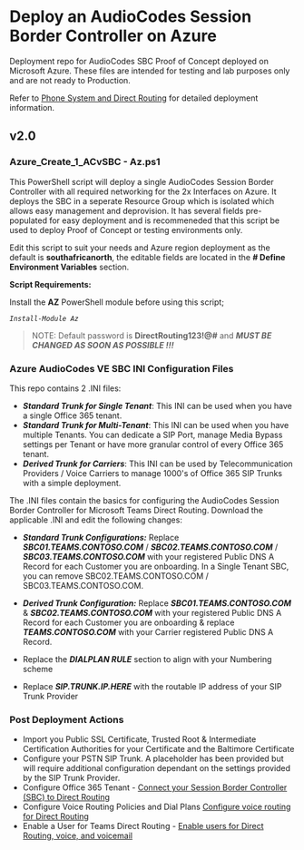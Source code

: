 # Deploy an AudioCodes Session Border Controller on Azure
Deployment repo for AudioCodes SBC Proof of Concept deployed on Microsoft Azure. These files are intended for testing and lab purposes only and are not ready to Production.

Refer to [Phone System and Direct Routing](https://docs.microsoft.com/en-us/MicrosoftTeams/direct-routing-landing-page) for detailed deployment information.

## v2.0

### Azure_Create_1_ACvSBC - Az.ps1

This PowerShell script will deploy a single AudioCodes Session Border Controller with all required networking for the 2x Interfaces on Azure. It deploys the SBC in a seperate Resource Group which is isolated which allows easy management and deprovision. It has several fields pre-populated for easy deployment and is recommeneded that this script be used to deploy Proof of Concept or testing environments only.

Edit this script to suit your needs and Azure region deployment as the default is **southafricanorth**, the editable fields are located in the **# Define Environment Variables** section.

**Script Requirements:**

Install the **AZ** PowerShell module before using this script;

*`Install-Module Az`*

> NOTE: Default password is **DirectRouting123!@#** and ***MUST BE CHANGED AS SOON AS POSSIBLE !!!***

### Azure AudioCodes VE SBC INI Configuration Files

This repo contains 2 .INI files:
- ***Standard Trunk for Single Tenant***: This INI can be used when you have a single Office 365 tenant.
- ***Standard Trunk for Multi-Tenant***: This INI can be used when you have multiple Tenants. You can dedicate a SIP Port, manage Media Bypass settings per Tenant or have more granular control of every Office 365 tenant.
- ***Derived Trunk for Carriers***: This INI can be used by Telecommunication Providers / Voice Carriers to manage 1000's of Office 365 SIP Trunks with a simple deployment.

The .INI files contain the basics for configuring the AudioCodes Session Border Controller for Microsoft Teams Direct Routing. Download the applicable .INI and edit the following changes:

- ***Standard Trunk Configurations:*** Replace ***SBC01.TEAMS.CONTOSO.COM*** / ***SBC02.TEAMS.CONTOSO.COM*** / ***SBC03.TEAMS.CONTOSO.COM*** with your registered Public DNS A Record for each Customer you are onboarding. In a Single Tenant SBC, you can remove SBC02.TEAMS.CONTOSO.COM / SBC03.TEAMS.CONTOSO.COM.
- ***Derived Trunk Configuration:*** Replace ***SBC01.TEAMS.CONTOSO.COM*** & ***SBC02.TEAMS.CONTOSO.COM*** with your registered Public DNS A Record for each Customer you are onboarding & replace ***TEAMS.CONTOSO.COM*** with your Carrier registered Public DNS A Record.

- Replace the ***DIALPLAN RULE*** section to align with your Numbering scheme

- Replace ***SIP.TRUNK.IP.HERE*** with the routable IP address of your SIP Trunk Provider

### Post Deployment Actions

- Import you Public SSL Certificate, Trusted Root & Intermediate Certification Authorities for your Certificate and the Baltimore Certificate
- Configure your PSTN SIP Trunk. A placeholder has been provided but will require additional configuration dependant on the settings provided by the SIP Trunk Provider.
- Configure Office 365 Tenant - [Connect your Session Border Controller (SBC) to Direct Routing](https://docs.microsoft.com/en-us/MicrosoftTeams/direct-routing-connect-the-sbc)
- Configure Voice Routing Policies and Dial Plans [Configure voice routing for Direct Routing](https://docs.microsoft.com/en-us/MicrosoftTeams/direct-routing-voice-routing)
- Enable a User for Teams Direct Routing - [Enable users for Direct Routing, voice, and voicemail](https://docs.microsoft.com/en-us/MicrosoftTeams/direct-routing-enable-users)
